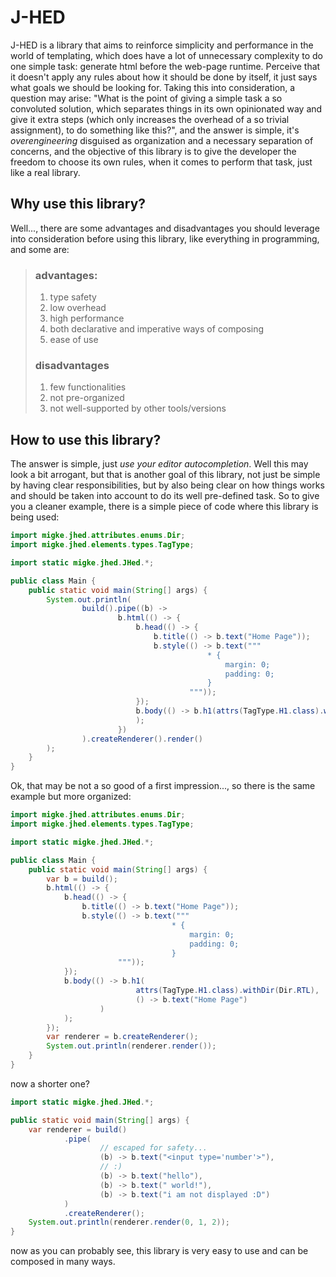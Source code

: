 # J-HED

J-HED is a library that aims to reinforce simplicity and
performance in the world of templating, which does have a
lot of unnecessary complexity to do one simple task:
generate html before the web-page runtime. Perceive
that it doesn't apply any rules about how it should be
done by itself, it just says what goals we should be
looking for. Taking this into consideration, a question
may arise: "What is the point of giving a simple task a
so convoluted solution, which separates things in its own
opinionated way and give it extra steps (which only increases
the overhead of a so trivial assignment), to do something
like this?", and the answer is simple, it's _overengineering_
disguised as organization and a necessary separation of concerns,
and the objective of this library is to give the developer
the freedom to choose its own rules, when it comes to perform
that task, just like a real library.

## Why use this library?
Well..., there are some advantages and disadvantages you should
leverage into consideration before using this library, like
everything in programming, and some are:
> ### advantages:
> 1. type safety
> 2. low overhead
> 3. high performance
> 4. both declarative and imperative ways of composing
> 5. ease of use
> ### disadvantages
> 1. few functionalities
> 2. not pre-organized
> 3. not well-supported by other tools/versions
## How to use this library?
The answer is simple, just _use your editor autocompletion_.
Well this may look a bit arrogant, but that is another goal
of this library, not just be simple by having clear
responsibilities, but by also being clear on how things works
and should be taken into account to do its well pre-defined
task. So to give you a cleaner example, there is a simple piece
of code where this library is being used:

```java
import migke.jhed.attributes.enums.Dir;
import migke.jhed.elements.types.TagType;

import static migke.jhed.JHed.*;

public class Main {
    public static void main(String[] args) {
        System.out.println(
                build().pipe((b) ->
                        b.html(() -> {
                            b.head(() -> {
                                b.title(() -> b.text("Home Page"));
                                b.style(() -> b.text("""
                                            * {
                                                margin: 0;
                                                padding: 0;
                                            }
                                        """));
                            });
                            b.body(() -> b.h1(attrs(TagType.H1.class).withDir(Dir.RTL), () -> b.text("Home Page"))
                            );
                        })
                ).createRenderer().render()
        );
    }
}
```

Ok, that may be not a so good of a first impression..., so there
is the same example but more organized:

```java
import migke.jhed.attributes.enums.Dir;
import migke.jhed.elements.types.TagType;

import static migke.jhed.JHed.*;

public class Main {
    public static void main(String[] args) {
        var b = build();
        b.html(() -> {
            b.head(() -> {
                b.title(() -> b.text("Home Page"));
                b.style(() -> b.text("""
                                    * {
                                        margin: 0;
                                        padding: 0;
                                    }
                        """));
            });
            b.body(() -> b.h1(
                            attrs(TagType.H1.class).withDir(Dir.RTL),
                            () -> b.text("Home Page")
                    )
            );
        });
        var renderer = b.createRenderer();
        System.out.println(renderer.render());
    }
}
```

now a shorter one?

```java
import static migke.jhed.JHed.*;

public static void main(String[] args) {
    var renderer = build()
            .pipe(
                    // escaped for safety...
                    (b) -> b.text("<input type='number'>"),
                    // :)
                    (b) -> b.text("hello"),
                    (b) -> b.text(" world!"),
                    (b) -> b.text("i am not displayed :D")
            )
            .createRenderer();
    System.out.println(renderer.render(0, 1, 2));
}
```

now as you can probably see, this library is very easy to use
and can be composed in many ways.